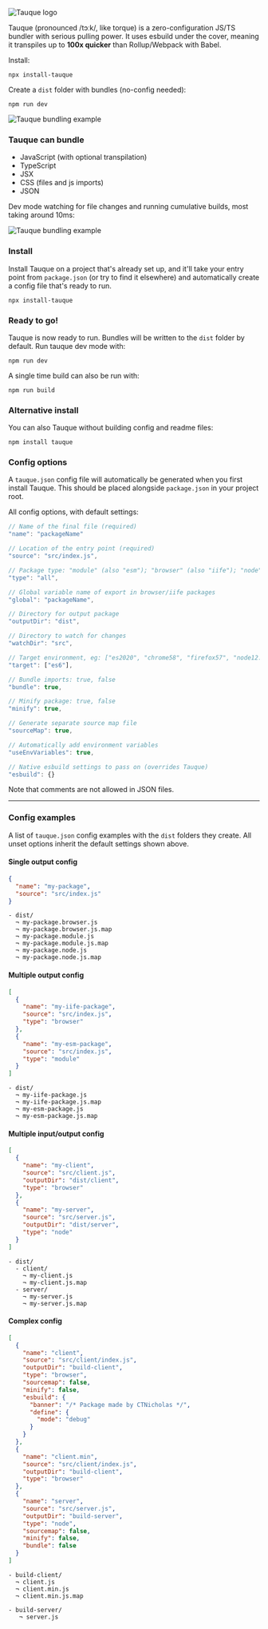 ![Tauque logo](https://raw.githubusercontent.com/CTNicholas/tauque/main/tauque.png)

Tauque (pronounced /tɔːk/, like torque) is a zero-configuration JS/TS bundler with serious pulling power. It uses esbuild under the cover, meaning it transpiles up to **100x quicker** than Rollup/Webpack with Babel.

Install:

```shell
npx install-tauque
```

Create a `dist` folder with bundles (no-config needed):

```shell
npm run dev
```

![Tauque bundling example](https://raw.githubusercontent.com/CTNicholas/tauque/main/tauque-example-1.gif)

### Tauque can bundle

- JavaScript (with optional transpilation)
- TypeScript
- JSX
- CSS (files and js imports)
- JSON

Dev mode watching for file changes and running cumulative builds, most taking around 10ms:

![Tauque bundling example](https://raw.githubusercontent.com/CTNicholas/tauque/main/tauque-example-2.gif)

### Install

Install Tauque on a project that's already set up, and it'll take your entry point from `package.json` (or try to find it elsewhere)
and automatically create a config file that's ready to run.

```shell
npx install-tauque
```

### Ready to go!

Tauque is now ready to run. Bundles will be written to the `dist` folder by default. Run tauque dev mode with:

```shell
npm run dev
```

A single time build can also be run with:

```shell
npm run build
```

### Alternative install
You can also Tauque without building config and readme files:
```shell
npm install tauque
```

### Config options

A `tauque.json` config file will automatically be generated when you first install Tauque. 
This should be placed alongside `package.json` in your project root.

All config options, with default settings:

```js
// Name of the final file (required)
"name": "packageName"

// Location of the entry point (required)
"source": "src/index.js",

// Package type: "module" (also "esm"); "browser" (also "iife"); "node" (also "cjs"); "all"
"type": "all",

// Global variable name of export in browser/iife packages
"global": "packageName",

// Directory for output package
"outputDir": "dist",

// Directory to watch for changes
"watchDir": "src",

// Target environment, eg: ["es2020", "chrome58", "firefox57", "node12.19.1"]
"target": ["es6"],

// Bundle imports: true, false
"bundle": true,

// Minify package: true, false
"minify": true,

// Generate separate source map file
"sourceMap": true,

// Automatically add environment variables
"useEnvVariables": true,

// Native esbuild settings to pass on (overrides Tauque)
"esbuild": {}  
```

Note that comments are not allowed in JSON files.
_______________________________________________________________________________

### Config examples

A list of `tauque.json` config examples with the `dist` folders they create.
All unset options inherit the default settings shown above.

#### Single output config

```json
{
  "name": "my-package",
  "source": "src/index.js"
}
```

```
- dist/
  ¬ my-package.browser.js
  ¬ my-package.browser.js.map
  ¬ my-package.module.js
  ¬ my-package.module.js.map
  ¬ my-package.node.js
  ¬ my-package.node.js.map
```

#### Multiple output config

```json
[
  {
    "name": "my-iife-package",
    "source": "src/index.js",
    "type": "browser"
  },
  {
    "name": "my-esm-package",
    "source": "src/index.js",
    "type": "module"
  }
]
```

```
- dist/
  ¬ my-iife-package.js
  ¬ my-iife-package.js.map
  ¬ my-esm-package.js
  ¬ my-esm-package.js.map
```

#### Multiple input/output config

```json
[
  {
    "name": "my-client",
    "source": "src/client.js",
    "outputDir": "dist/client",
    "type": "browser"
  },
  {
    "name": "my-server",
    "source": "src/server.js",
    "outputDir": "dist/server",
    "type": "node"
  }
]
```

```
- dist/
  - client/
    ¬ my-client.js
    ¬ my-client.js.map
  - server/
    ¬ my-server.js
    ¬ my-server.js.map
```

#### Complex config

```json
[
  {
    "name": "client",
    "source": "src/client/index.js",
    "outputDir": "build-client",
    "type": "browser",
    "sourcemap": false,
    "minify": false,
    "esbuild": {
      "banner": "/* Package made by CTNicholas */",
      "define": {
        "mode": "debug"
      }
    }
  },
  {
    "name": "client.min",
    "source": "src/client/index.js",
    "outputDir": "build-client",
    "type": "browser"
  },
  {
    "name": "server",
    "source": "src/server.js",
    "outputDir": "build-server",
    "type": "node",
    "sourcemap": false,
    "minify": false,
    "bundle": false
  }
]
```

```
- build-client/
  ¬ client.js
  ¬ client.min.js
  ¬ client.min.js.map
  
- build-server/
   ¬ server.js
```
